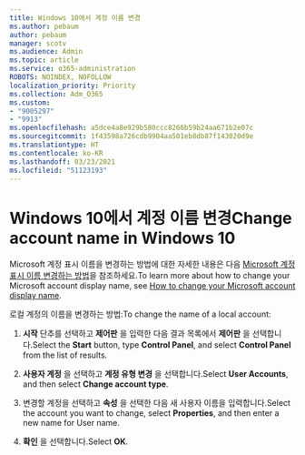 ```yaml
---
title: Windows 10에서 계정 이름 변경
ms.author: pebaum
author: pebaum
manager: scotv
ms.audience: Admin
ms.topic: article
ms.service: o365-administration
ROBOTS: NOINDEX, NOFOLLOW
localization_priority: Priority
ms.collection: Adm_O365
ms.custom:
- "9005297"
- "9913"
ms.openlocfilehash: a5dce4a8e929b580ccc8266b59b24aa671b2e07c
ms.sourcegitcommit: 1f43598a726cdb9904aa501eb8db87f143020d9e
ms.translationtype: HT
ms.contentlocale: ko-KR
ms.lasthandoff: 03/23/2021
ms.locfileid: "51123193"
---
```

# <a name="change-account-name-in-windows-10"></a><span data-ttu-id="20b16-102">Windows 10에서 계정 이름 변경</span><span class="sxs-lookup"><span data-stu-id="20b16-102">Change account name in Windows 10</span></span>

<span data-ttu-id="20b16-103">Microsoft 계정 표시 이름을 변경하는 방법에 대한 자세한 내용은 다음 [Microsoft 계정 표시 이름 변경하는 방법](https://support.microsoft.com/account-billing/how-to-change-your-microsoft-account-display-name-917b1d70-5915-d04e-243a-a618f96ef1d5)을 참조하세요.</span><span class="sxs-lookup"><span data-stu-id="20b16-103">To learn more about how to change your Microsoft account display name, see [How to change your Microsoft account display name](https://support.microsoft.com/account-billing/how-to-change-your-microsoft-account-display-name-917b1d70-5915-d04e-243a-a618f96ef1d5).</span></span>

<span data-ttu-id="20b16-104">로컬 계정의 이름을 변경하는 방법:</span><span class="sxs-lookup"><span data-stu-id="20b16-104">To change the name of a local account:</span></span>

1. <span data-ttu-id="20b16-105">**시작** 단추를 선택하고 **제어판** 을 입력한 다음 결과 목록에서 **제어판** 을 선택합니다.</span><span class="sxs-lookup"><span data-stu-id="20b16-105">Select the **Start** button, type **Control Panel**, and select **Control Panel** from the list of results.</span></span>

1. <span data-ttu-id="20b16-106">**사용자 계정** 을 선택하고 **계정 유형 변경** 을 선택합니다.</span><span class="sxs-lookup"><span data-stu-id="20b16-106">Select **User Accounts**, and then select **Change account type**.</span></span>

1. <span data-ttu-id="20b16-107">변경할 계정을 선택하고 **속성** 을 선택한 다음 새 사용자 이름을 입력합니다.</span><span class="sxs-lookup"><span data-stu-id="20b16-107">Select the account you want to change, select **Properties**, and then enter a new name for User name.</span></span>

1. <span data-ttu-id="20b16-108">**확인** 을 선택합니다.</span><span class="sxs-lookup"><span data-stu-id="20b16-108">Select **OK**.</span></span>
